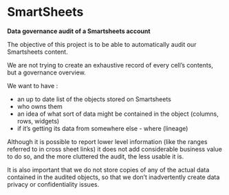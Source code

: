 # SmartSheets
**Data governance audit of a Smartsheets account**

The objective of this project is to be able to automatically audit our Smartsheets content.

We are not trying to create an exhaustive record of every cell’s contents, but a governance overview.

We want to have :
* an up to date list of the objects stored on Smartsheets
* who owns them
* an idea of what sort of data might be contained in the object (columns, rows, widgets)
* if it’s getting its data from somewhere else - where (lineage)

Although it is possible to report lower level information (like the ranges referred to in cross sheet links) 
it does not add considerable business value to do so, and the more cluttered the audit, the less usable it is.

It is also important that we do not store copies of any of the actual data contained in the audited objects, 
so that we don’t inadvertently create data privacy or confidentiality issues.
